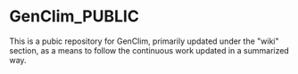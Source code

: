 # GenClim_PUBLIC
This is a pubic repository for GenClim, primarily updated under the "wiki" section, as a means to follow the continuous work updated in a summarized way. 

